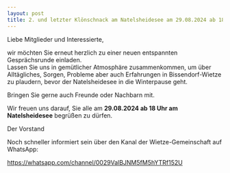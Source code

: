 ```yaml
---
layout: post
title: 2. und letzter Klönschnack am Natelsheidesee am 29.08.2024 ab 18.00 Uhr
---
```

Liebe Mitglieder und Interessierte,

wir möchten Sie erneut herzlich zu einer neuen entspannten Gesprächsrunde einladen.  
Lassen Sie uns in gemütlicher Atmosphäre zusammenkommen, um über Alltägliches, Sorgen, Probleme aber auch Erfahrungen in Bissendorf-Wietze zu plaudern, bevor der Natelsheidesee in die Winterpause geht.
  
Bringen Sie gerne auch Freunde oder Nachbarn mit.
  
Wir freuen uns darauf, Sie alle am
        <b>29.08.2024
        ab 18 Uhr
        am Natelsheidesee</b>
begrüßen zu dürfen.

Der Vorstand


Noch schneller informiert sein über den Kanal der Wietze-Gemeinschaft auf WhatsApp:  

https://whatsapp.com/channel/0029ValBJNM5fM5hYTRf152U
